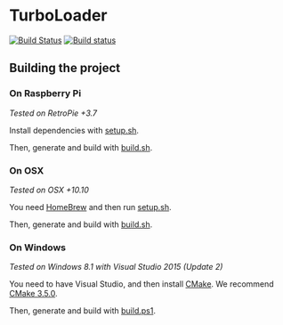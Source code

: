 # TurboLoader
[![Build Status](https://travis-ci.org/seriema/TurboLoader.svg?branch=master)](https://travis-ci.org/seriema/TurboLoader)
[![Build status](https://ci.appveyor.com/api/projects/status/58mtcwqo6wgkq2tf?svg=true)](https://ci.appveyor.com/project/seriema/turboloader)


## Building the project


### On Raspberry Pi
*Tested on RetroPie +3.7*

Install dependencies with [setup.sh](scripts/setup.sh).

Then, generate and build with [build.sh](scripts/build.sh).


### On OSX
*Tested on OSX +10.10*

You need [HomeBrew](http://brew.sh/) and then run [setup.sh](scripts/setup.sh).

Then, generate and build with [build.sh](scripts/build.sh).


### On Windows
*Tested on Windows 8.1 with Visual Studio 2015 (Update 2)*

You need to have Visual Studio, and then install [CMake](https://cmake.org/download/). We recommend [CMake 3.5.0](https://cmake.org/files/v3.5/cmake-3.5.2-win32-x86.msi).

Then, generate and build with [build.ps1](scripts/build.ps1).
